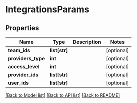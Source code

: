# IntegrationsParams

## Properties
Name | Type | Description | Notes
------------ | ------------- | ------------- | -------------
**team_ids** | **list[str]** |  | [optional] 
**providers_type** | **int** |  | [optional] 
**access_level** | **int** |  | [optional] 
**provider_ids** | **list[str]** |  | [optional] 
**user_ids** | **list[str]** |  | [optional] 

[[Back to Model list]](../README.md#documentation-for-models) [[Back to API list]](../README.md#documentation-for-api-endpoints) [[Back to README]](../README.md)



